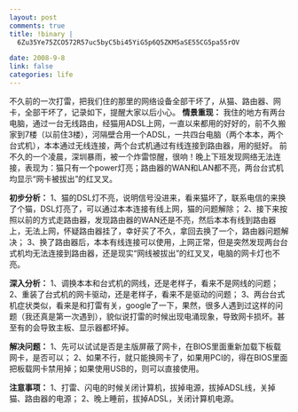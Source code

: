 ```yaml
--- 
layout: post
comments: true
title: !binary |
  6Zu35Ye75ZCO572R57uc5byC5bi45YiG5p6Q5ZKM5aSE55CG5pa55rOV

date: 2008-9-8
link: false
categories: life
---
```

不久前的一次打雷，把我们住的那里的网络设备全部干坏了，从猫、路由器、网卡，全部干坏了，记录如下，提醒大家以后小心。
<strong>
情景重现：</strong>
我住的地方有两台电脑，通过一台无线路由，经猫用ADSL上网，一直以来都用的好好的，前不久搬家到7楼（以前住3楼），河隔壁合用一个ADSL，一共四台电脑（两个本本，两个台式机），本本通过无线连接，两个台式机通过有线连接到路由器，用的挺好。
前不久的一个凌晨，深圳暴雨，被一个炸雷惊醒，很响！晚上下班发现网络无法连接，表现为：猫只有一个power灯亮；路由器的WAN和LAN都不亮，两台台式机均显示“网卡被拔出”的红叉叉。

<strong>初步分析：</strong>
1、猫的DSL灯不亮，说明信号没进来，看来猫坏了，联系电信的来换了个猫，DSL灯亮了，可以通过本本连接有线上网，猫的问题解除；
2、接下来按照以前的方式走路由器，发现路由器的WAN还是不亮，然后本本有线到路由器上，无法上网，怀疑路由器挂了，幸好买了不久，拿回去换了一个，路由器问题解决；
3、换了路由器后，本本有线连接可以使用，上网正常，但是突然发现两台台式机均无法连接到路由器，还是现实“网线被拔出”的红叉叉，电脑的网卡灯也不亮。

<strong>深入分析：</strong>
1、调换本本和台式机的网线，还是老样子，看来不是网线的问题；
2、重装了台式机的网卡驱动，还是老样子，看来不是驱动的问题；
3、两台台式机症状类似，看来是和打雷有关，google了一下，果然，很多人遇到过这样的问题（我还真是第一次遇到），貌似说打雷的时候出现电涌现象，导致网卡损坏。甚至有的会导致主板、显示器都坏掉。

<strong>解决问题：</strong>
1、先可以试试是否是主版屏蔽了网卡，在BIOS里面重新加载下板载网卡，是否可以；
2、如果不行，就只能换网卡了，如果用PCI的，得在BIOS里面把板载网卡禁用掉；如果使用USB的，则可以直接使用。

<strong>注意事项：</strong>
1、打雷、闪电的时候关闭计算机，拔掉电源，拔掉ADSL线，关掉猫、路由器的电源；
2、晚上睡前，拔掉ADSL，关闭计算机电源。
